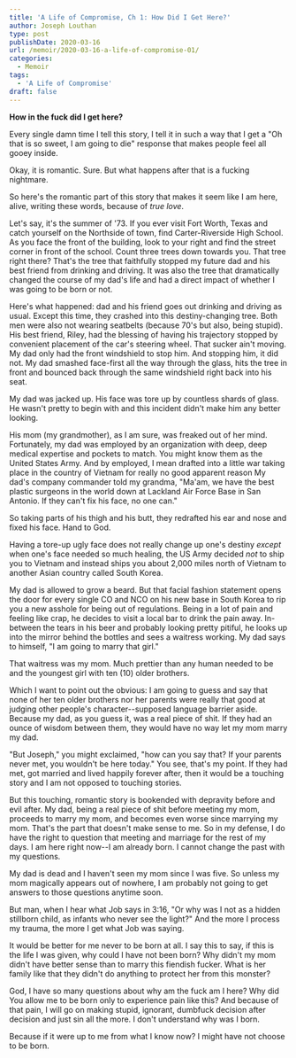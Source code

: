 ```yaml
---
title: 'A Life of Compromise, Ch 1: How Did I Get Here?'
author: Joseph Louthan
type: post
publishDate: 2020-03-16
url: /memoir/2020-03-16-a-life-of-compromise-01/
categories:
  - Memoir
tags:
  - 'A Life of Compromise'
draft: false
---
```


**How in the fuck did I get here?**

Every single damn time I tell this story, I tell it in such a way that I get a "Oh that is so sweet, I am going to die" response that makes people feel all gooey inside. 

Okay, it is romantic. Sure. But what happens after that is a fucking nightmare. 

So here's the romantic part of this story that makes it seem like I am here, alive, writing these words, because of *true love*. 

Let's say, it's the summer of '73. If you ever visit Fort Worth, Texas and catch yourself on the Northside of town, find Carter-Riverside High School. As you face the front of the building, look to your right and find the street corner in front of the school. Count three trees down towards you. That tree right there? That's the tree that faithfully stopped my future dad and his best friend from drinking and driving. It was also the tree that dramatically changed the course of my dad's life and had a direct impact of whether I was going to be born or not.

Here's what happened: dad and his friend goes out drinking and driving as usual. Except this time, they crashed into this destiny-changing tree. Both men were also not wearing seatbelts (because 70's but also, being stupid). His best friend, Riley, had the blessing of having his trajectory stopped by convenient placement of the car's steering wheel. That sucker ain't moving. My dad only had the front windshield to stop him. And stopping him, it did not. My dad smashed face-first all the way through the glass, hits the tree in front and bounced back through the same windshield right back into his seat.

My dad was jacked up. His face was tore up by countless shards of glass. He wasn't pretty to begin with and this incident didn't make him any better looking. 

His mom (my grandmother), as I am sure, was freaked out of her mind. Fortunately, my dad was employed by an organization with deep, deep medical expertise and pockets to match. You might know them as the United States Army. And by employed, I mean drafted into a little war taking place in the country of Vietnam for really no good apparent reason My dad's company commander told my grandma, "Ma'am, we have the best plastic surgeons in the world down at Lackland Air Force Base in San Antonio. If they can't fix his face, no one can."

So taking parts of his thigh and his butt, they redrafted his ear and nose and fixed his face. Hand to God.

Having a tore-up ugly face does not really change up one's destiny *except* when one's face needed so much healing, the US Army decided *not* to ship you to Vietnam and instead ships you about 2,000 miles north of Vietnam to another Asian country called South Korea.

My dad is allowed to grow a beard. But that facial fashion statement opens the door for every single CO and NCO on his new base in South Korea to rip you a new asshole for being out of regulations. Being in a lot of pain and feeling like crap, he decides to visit a local bar to drink the pain away. In-between the tears in his beer and probably looking pretty pitiful, he looks up into the mirror behind the bottles and sees a waitress working. My dad says to himself, "I am going to marry that girl."

That waitress was my mom. Much prettier than any human needed to be and the youngest girl with ten (10) older brothers. 

Which I want to point out the obvious: I am going to guess and say that none of her ten older brothers nor her parents were really that good at judging other people's character--supposed language barrier aside.  Because my dad, as you guess it, was a real piece of shit. If they had an ounce of wisdom between them, they would have no way let my mom marry my dad.

"But Joseph," you might exclaimed, "how can you say that? If your parents never met, you wouldn't be here today." You see, that's my point. If they had met, got married and lived happily forever after, then it would be a touching story and I am not opposed to touching stories.

But this touching, romantic story is bookended with depravity before and evil after. My dad, being a real piece of shit before meeting my mom, proceeds to marry my mom, and becomes even worse since marrying my mom. That's the part that doesn't make sense to me. So in my defense, I do have the right to question that meeting and marriage for the rest of my days. I am here right now--I am already born. I cannot change the past with my questions. 

My dad is dead and I haven't seen my mom since I was five. So unless my mom magically appears out of nowhere, I am probably not going to get answers to those questions anytime soon.

But man, when I hear what Job says in 3:16, "Or why was I not as a hidden stillborn child, as infants who never see the light?" And the more I process my trauma, the more I get what Job was saying.

It would be better for me never to be born at all. I say this to say, if this is the life I was given, why could I have not been born?  Why didn't my mom didn't have better sense than to marry this fiendish fucker. What is her family like that they didn't do anything to protect her from this monster? 

God, I have so many questions about why am the fuck am I here? Why did You allow me to be born only to experience pain like this? And because of that pain, I will go on making stupid, ignorant, dumbfuck decision after decision and just sin all the more. I don't understand why was I born.

Because if it were up to me from what I know now? I might have not choose to be born.